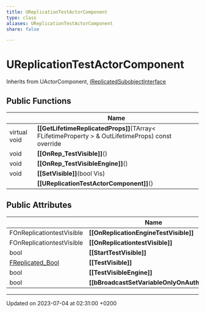 ```yaml
---
title: UReplicationTestActorComponent
type: class
aliases: UReplicationTestActorComponent
share: false

---
```


# UReplicationTestActorComponent





Inherits from UActorComponent, [IReplicatedSubobjectInterface](/docs/SDK/Source/Classes/classIReplicatedSubobjectInterface.md)

## Public Functions

|                | Name           |
| -------------- | -------------- |
| virtual void | **[[GetLifetimeReplicatedProps]]**(TArray< FLifetimeProperty > & OutLifetimeProps) const override |
| void | **[[OnRep_TestVisible]]**() |
| void | **[[OnRep_TestVisibleEngine]]**() |
| void | **[[SetVisible]]**(bool Vis) |
| | **[[UReplicationTestActorComponent]]**() |

## Public Attributes

|                | Name           |
| -------------- | -------------- |
| FOnReplicationtestVisible | **[[OnReplicationEngineTestVisible]]**  |
| FOnReplicationtestVisible | **[[OnReplicationtestVisible]]**  |
| bool | **[[StartTestVisible]]**  |
| [FReplicated_Bool](/docs/SDK/Source/Classes/structFReplicated__Bool.md) | **[[TestVisible]]**  |
| bool | **[[TestVisibleEngine]]**  |
| bool | **[[bBroadcastSetVariableOnlyOnAuthority]]**  |

-------------------------------

Updated on 2023-07-04 at 02:31:00 +0200